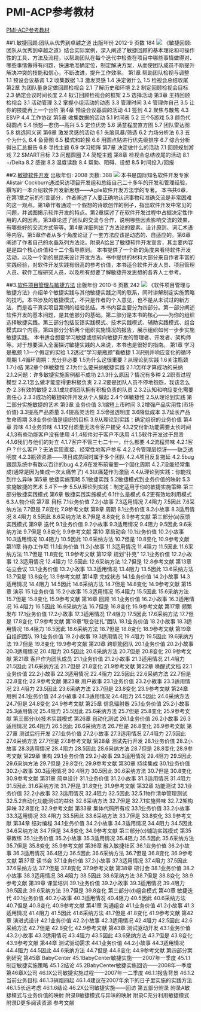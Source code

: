 # PMI-ACP参考教材
[PMI-ACP参考教材](https://www.douban.com/doulist/39468538/)

##1.敏捷回顾:团队从优秀到卓越之道 出版年份 2012-9 页数 184
![](https://img3.doubanio.com/lpic/s23008554.jpg)
《敏捷回顾:团队从优秀到卓越之道》结合实际案例，深入阐述了敏捷回顾的基本理论和可操作性的工具、方法及流程，以帮助团队在每个迭代中检查在项目中哪些事情做得对、哪些事情做得有问题，快速地准确定位，制定解决方案，从而使团队成员不断提升解决冲突的技能和信心，不断改进，提升工作效率。
第1章 帮助团队检视与调整 1.1 预设会议基调 1.2 收集数据 1.3 激发灵感 1.4 决定做什么 1.5 检视会总结收尾 
第2章 为团队量身定做回顾检视会 2.1 了解历史和环境 2.2 制定回顾检视会目标 2.3 确定会议时间长度 2.4 拟订回顾检视会的框架 2.5 选择活动 
第3章 主持回顾检视会 3.1 活动管理 3.2 掌握小组活动的动态 3.3 管理时间 3.4 管理你自己 3.5 让你的技能再上一个台阶 
第4章 预设会议基调的活动 4.1 签到 4.2 聚焦与散焦 4.3 ESVP 4.4 工作协议 第5章 收集数据的活动 5.1 时间表 5.2 三个5游戏 5.3 颜色代码圆点 5.4 愤怒—悲伤—高兴 5.5 定位优势 5.6 满意程度直方图 5.7 团队雷达图 5.8 挑选同义词 
第6章 激发灵感的活动 6.1 头脑风暴/筛选 6.2 力场分析法 6.3 五个为什么 6.4 鱼骨图 6.5 模式和轮换 6.6 用圆点贴进行优先级排序 6.7 综合分析得出汇总报告 6.8 寻找主题 6.9 学习矩阵 
第7章 决定做什么的活动 7.1 回顾规划游戏 7.2 SMART目标 7.3 问题圆圈 7.4 简短主题 
第8章 检视会总结收尾的活动 8.1 +/Delta 8.2 感谢 8.3 温度读数 8.4 帮助、阻碍、设想 8.5 时间投入/回报

##2.[敏捷软件开发](https://book.douban.com/subject/3017834/) 出版年份: 2008 页数: 388
![](https://img3.doubanio.com/lpic/s6529613.jpg)
本书是国际知名软件开发专家Alistair Cockburn通过采访项目开发组和总结自己二十多年的开发和管理经验，撰写的一本介绍软件开发新思想——Agile软件开发方法学的专著。 本书共6章，在第1章之前的引言部分，作者阐述了人要正确地认识事物和准确交流是非常困难的这一观点。第1章作者通过一个假想的诗歌创作的例子，指出软件开发中常见的问题，并试图揭示软件开发的特点。第2章探讨了在软件开发过程中占据决定性作用的人的因素。第3章论述了团队的交流与合作，说明哪些因素影响交流的效果，有哪些好的交流方式等等。第4章详细列出了方法论的要素、设计原则、词汇术语等内容。第5章作者从多个角度论证了一套方法应该是动态的、自适应的。第6章阐述了作者自己的水晶系列方法论。附录A给出了敏捷软件开发宣言，其主要内容是是四个核心价值和十二个指导原则。 本书提供了一个新的角度来看待软件开发活动，以及一个新的思路来设计开发方法。书中提供的材料大部分来自作者丰富的实践经验，对软件开发实践有很高的参考价值，本书适合软件开发人员、项目管理人员、软件工程研究人员，以及所有想要了解敏捷开发思想的各界人士参考。

##3.[软件项目管理与敏捷方法](https://book.douban.com/subject/4837350/) 出版年份 2010-6 页数 242
![](https://img3.doubanio.com/lpic/s4409220.jpg)
《软件项目管理与敏捷方法》介绍单个敏捷实践与其他敏捷实践之间的联系，同时讲解制定实施策略的技巧。本书涉及的敏捷模式，不只是作者的个人意见，也不是从未试过的新方法，而是若干真实项目案例的经验总结。本书内容主要分为四部分。第一部分阐述软件开发的基本问题，是其他部分的基础。第二部分是本书的核心——为你的组织选择敏捷实践。第三部分包括反馈实践模式、技术实践模式、辅助实践模式、组合模式四个内容。第四部分分析两个组织实施情况的报告，展示组织如何一步步实施敏捷实践。
本书适合想要学习敏捷或想转向敏捷开发的管理者、开发者、架构师等。对于想要深入全面探讨敏捷实践的人来说，本书也是很好的指南。
第1章 学习是瓶颈 1.1一个假定的实验 1.2透过“学习是瓶颈”看敏捷 1.3识别并响应变化的循环周期 1.4循环周期：充分非必要 1.5为什么这很重要？从理论到实践 1.6关注瓶颈 1.7小结 
第2章个体敏捷性 2.1为什么要采纳敏捷实践 2.1.1怎样才算成功的采纳 2.1.2问题：许多敏捷实施案例都不成功 2.1.3什么原因？情况有多种 2.2职责过程模型 2.2.1怎么做才能变得更积极负责 2.2.2要是团队人员不停地抱怨，我该怎么办 2.3有效的敏捷 2.3.1成功的团队拥有积极负责的队员 2.3.2认知和响应变化需要责任心 2.3.3成功的敏捷软件开发从个人做起 2.4个体敏捷性 2.5从理论到实践 第二部分实施敏捷的艺术 
第3章 业务价值 3.1缩短上市时间 3.2增强产品实用性(市场价值) 3.3提高产品质量 3.4提高灵活性 3.5增强透明度 3.6降低成本 3.7延长产品生命周期 3.8业务价值是组织的目标 3.9从理论到实践：确定组织的业务价值 
第4章 异味 4.1业务异味 4.1.1交付质量无法令客户接受 4.1.2交付新功能需要太长时间 4.1.3有些功能客户没有使用 4.1.4软件对于客户不适用 4.1.5软件开发过于昂贵 4.1.6我们与他们的对立 4.1.7客户不管三七二十一，什么都要 4.2流程异味 4.2.1客户？什么客户？无法实现直接、经常性地客户参与 4.2.2令管理层惊讶——缺乏透明度 4.2.3瓶颈资源——项目成员同时属于多个团队 4.2.4项目反复拖延 4.2.5bug跟踪系统中有数以百计的bug 4.2.6在发布前需要一个固化周期 4.2.7没能经常集成(通常是因为集成一次太痛苦了) 4.3以痛楚作为激励 4.4从理论到实践：你能找到什么异味 
第5章 敏捷实施策略 5.1敏捷实践 5.2敏捷模式到业务价值的映射 5.3实施敏捷的艺术 5.4下一步 5.5从理论到实践：制定适用于你的敏捷实施策略 第三部分敏捷实践模式 
第6章 敏捷实践实施模式 6.1什么是模式 6.2更有效地利用模式 6.3人物介绍 
第7章 目标 7.1业务价值 7.2小故事 7.3适用情况 7.4阻力 7.5因此 7.6采纳方法 7.7但是 7.8变化 7.9参考文献 
第8章 周期 8.1业务价值 8.2小故事 8.3适用情况 8.4阻力 8.5因此 8.6采纳方法 8.7但是 8.8变化 8.9参考文献 第三部分(a)反馈实践模式 
第9章 迭代 9.1业务价值 9.2小故事 9.3适用情况 9.4阻力 9.5因此 9.6采纳方法 9.7但是 9.8变化 9.9参考文献 
第10 章启动会 10.1业务价值 10.2小故事 10.3适用情况 10.4阻力 10.5因此 10.6采纳方法 10.7但是 10.8变化 10.9参考文献 
第11章 待办工作项 11.1业务价值 11.2小故事 11.3适用情况 11.4阻力 11.5因此 11.6采纳方法 11.7但是 11.8变化 11.9参考文献 
第12章 规划“扑克” 12.1业务价值 12.2小故事 12.3适用情况 12.4阻力 12.5因此 12.6采纳方法 12.7但是 12.8参考文献 
第13章 站立会议 13.1业务价值 13.2小故事 13.3适用情况 13.4阻力 13.5因此 13.6采纳方法 13.7但是 13.8变化 13.9参考文献 
第14章 完成状态 14.1业务价值 14.2小故事 14.3适用情况 14.4阻力 14.5因此 14.6采纳方法 14.7但是 14.8变化 14.9参考文献 
第15章 演示 15.1业务价值 15.2小故事 15.3适用情况 15.4阻力 15.5因此 15.6采纳方法 15.7但是 15.8变化 15.9参考文献 
第16章 回顾 16.1业务价值 16.2小故事 16.3适用情况 16.4阻力 16.5因此 16.6采纳方法 16.7但是 16.8变化 16.9参考文献 
第17章 频繁发布 17.1业务价值 17.2小故事 17.3适用情况 17.4阻力 17.5因此 17.6采纳方法 17.7但是 17.8变化 17.9参考文献 
第18章“联合驻扎”团队 18.1业务价值 18.2小故事 18.3适用情况 18.4阻力 18.5因此 18.6采纳方法 18.7但是 18.8变化 18.9参考文献 
第19章 自组织团队 19.1业务价值 19.2小故事 19.3适用情况 19.4阻力 19.5因此 19.6采纳方法 19.7但是 19.8变化 19.9参考文献 
第20章 跨职能团队 20.1业务价值 20.2小故事 20.3适用情况 20.4阻力 20.5因此 20.6采纳方法 20.7但是 20.8变化 20.9参考文献 
第21章 客户作为团队成员 21.1业务价值 21.2小故事 21.3适用情况 21.4阻力 21.5因此 21.6采纳方法 21.7但是 21.8变化 21.9参考文献 
第22章 唤醒式文档 22.1业务价值 22.2小故事 22.3适用情况 22.4阻力 22.5因此 22.6采纳方法 22.7但是 22.8变化 22.9参考文献 
第23章 用户故事 23.1业务价值 23.2小故事 23.3适用情况 23.4阻力 23.5因此 23.6采纳方法 23.7但是 23.8变化 23.9参考文献 
第24章 用例 24.1业务价值 24.2小故事 24.3适用情况 24.4阻力 24.5因此 24.6采纳方法 24.7但是 24.8变化 24.9参考文献 
第25章 信息辐射器 25.1业务价值 25.2小故事 25.3适用情况 25.4阻力 25.5因此 25.6采纳方法 25.7但是 25.8变化 25.9参考文献 
第三部分(b)技术实践模式 
第26章 自动化测试 26.1业务价值 26.2小故事 26.3适用情况 26.4阻力 26.5因此 26.6采纳方法 26.7但是 26.8变化 26.9参考文献 
第27章 测试后行开发 27.1业务价值 27.2小故事 27.3适用情况 27.4阻力 27.5因此 27.6采纳方法 27.7但是 27.8参考文献 
第28章 测试先行开发 28.1业务价值 28.2小故事 28.3适用情况 28.4阻力 28.5因此 28.6采纳方法 28.7但是 28.8变化 28.9参考文献 
第29章 重构 29.1业务价值 29.2小故事 29.3适用情况 29.4阻力 29.5因此 29.6采纳方法 29.7但是 29.8变化 29.9参考文献 
第30章 持续集成 30.1业务价值 30.2小故事 30.3适用情况 30.4阻力 30.5因此 30.6采纳方法 30.7但是 30.8变化 30.9参考文献 
第31章 简单设计 31.1业务价值 31.2小故事 31.3适用情况 31.4阻力 31.5因此 31.6采纳方法 31.7但是 31.8变化 31.9参考文献 
第32章 功能测试 32.1业务价值 32.2小故事 32.3适用情况 32.4阻力 32.5因此 32.5.1物件清单管理测试 32.5.2自动化功能测试的益处 32.6采纳方法 32.7但是 32.7.1实施异味 32.7.2架构异味 32.8变化 32.9参考文献 
第33章 集体代码所有权 33.1业务价值 33.2小故事 33.3适用情况 33.4阻力 33.5因此 33.6采纳方法 33.7但是 33.8变化 33.9参考文献 
第34章 结对编程 34.1业务价值 34.2小故事 34.3适用情况 34.4阻力 34.5因此 34.6采纳方法 34.7但是 34.8变化 34.9参考文献 
第三部分(c)辅助实践模式 第35章教练 35.1业务价值 35.2小故事 35.3适用情况 35.4阻力 35.5因此 35.6采纳方法 35.7但是 35.8变化 35.9参考文献 
第36章 融入敏捷社区 36.1业务价值 36.2小故事 36.3适用情况 36.4阻力 36.5因此 36.6采纳方法 36.7但是 36.8变化 36.9参考文献 
第37章 读书会 37.1业务价值 37.2小故事 37.3适用情况 37.4阻力 37.5因此 37.6采纳方法 37.7但是 37.8变化 37.9参考文献 
第38章 研讨会 38.1业务价值 38.2小故事 38.3适用情况 38.4阻力 38.5因此 38.6采纳方法 38.7但是 38.8变化 38.9参考文献 
第39章 课堂培训 39.1业务价值 39.2小故事 39.3适用情况 39.4阻力 39.5因此 39.6采纳方法 39.7但是 39.8变化 第三部分(d)组合模式 
第40章 敏捷迭代 40.1业务价值 40.2小故事 40.3适用情况 40.4阻力 40.5因此 40.6采纳方法 40.7但是 40.8变化 40.9参考文献 
第41章 沟通组合 41.1业务价值 41.2小故事 41.3适用情况 41.4阻力 41.5因此 41.6采纳方法 41.7但是 41.8变化 41.9参考文献 
第42章 演进式设计 42.1业务价值 42.2小故事 42.3适用情况 42.4阻力 42.5因此 42.6采纳方法 42.7但是 42.8变化 42.9参考文献 
第43章 测试驱动开发 43.1业务价值 43.2小故事 43.3适用情况 43.4阻力 43.5因此 43.6采纳方法 43.7但是 43.8变化 43.9参考文献 
第44章 测试驱动需求 44.1业务价值 44.2小故事 44.3适用情况 44.4阻力 44.5因此 44.6采纳方法 44.7但是 44.8变化 44.9参考文献 
第四部分案例研究 
第45章 BabyCenter 45.1BabyCenter敏捷实施——2007年一季度 45.1.1制定敏捷实施策略 45.1.2结论 45.2BabyCenter敏捷实施回访——2008年一季度 
第46章X公司 46.1X公司敏捷实施过程——2007年一二季度 46.1.1报告背景 46.1.2当前业务目标 46.1.3硝烟四起 46.1.4建议在2007年余下的日子里实施的实践方法 46.1.5长远考虑 46.1.6结论 46.2X公司敏捷实施——回访 
第五部分附录 附录A敏捷模式与业务价值的映射 附录B敏捷模式与异味的映射 附录C充分利用敏捷模式 附录D更多阅读资源 参考文献